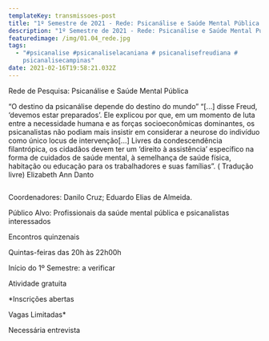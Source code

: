 ```yaml
---
templateKey: transmissoes-post
title: "1º Semestre de 2021 - Rede: Psicanálise e Saúde Mental Pública "
description: "1º Semestre de 2021 - Rede: Psicanálise e Saúde Mental Pública "
featuredimage: /img/01.04_rede.jpg
tags:
  - "#psicanalise #psicanaliselacaniana # psicanalisefreudiana #
    psicanalisecampinas"
date: 2021-02-16T19:58:21.032Z
---
```

Rede de Pesquisa: Psicanálise e Saúde Mental Pública

“O destino da psicanálise depende do destino do mundo”
“\[...] disse Freud, ‘devemos estar preparados’. Ele explicou por que, em um momento de luta entre a necessidade humana e as forças socioeconômicas dominantes, os psicanalistas não podiam mais insistir em considerar a neurose do indivíduo como único locus de intervenção\[...]  Livres da condescendência filantrópica, os cidadãos devem ter um ‘direito à assistência’ específico na forma de cuidados de saúde mental, à semelhança de saúde física, habitação ou educação para os trabalhadores e suas famílias”. ( Tradução livre)  Elizabeth Ann Danto

```

```

Coordenadores: Danilo Cruz; Eduardo Elias de Almeida.

Público Alvo: Profissionais da saúde mental pública e psicanalistas interessados

Encontros quinzenais

Quintas-feiras das 20h às 22h00h

Início do 1º Semestre: a verificar

Atividade  gratuita

*Inscrições abertas

 Vagas Limitadas*

Necessária entrevista